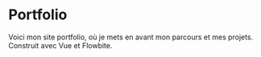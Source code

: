 # Portfolio

Voici mon site portfolio, où je mets en avant mon parcours et mes projets. Construit avec Vue et Flowbite.